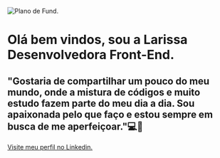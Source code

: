 ![Plano de Fund](https://images.pexels.com/photos/20853116/pexels-photo-20853116/free-photo-of-internet-tecnologia-computador-numeros.jpeg?auto=compress&cs=tinysrgb&w=1260&h=750&dpr=1). 




<h1> Olá bem vindos, sou a Larissa Desenvolvedora Front-End.</h1>
<h2> "Gostaria de compartilhar um pouco do meu mundo, onde a mistura de códigos e muito estudo fazem parte do meu dia a dia. Sou apaixonada pelo que faço e estou sempre em busca de me aperfeiçoar."💻💖</h2>

<a href="https://img.freepik.com/psd-gratuitas/design-de-logotipo-de-midia-social_23-2151296991.jpg"><a/><a href="/https:/www.linkedin.com/in/larissarmiguel">Visite meu perfil no Linkedin.</a> 



